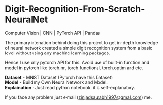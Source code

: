 # Digit-Recognition-From-Scratch-NeuralNet

Computer Vision | CNN | PyTorch API | Pandas

The primary intenation behind doing this project to get in-depth knowledge of neural network created a simple digit recognition system from a basic level without using any machine learning packages.

Hence I use only pytorch API for this. 
Avoid use of built-in function and model in pytorch like torch.nn, torch.functional, torch.optim and etc.

**Dataset** - MNIST Dataset (Pytorch have this Dataset) </br>
**Model** - Build my Own Neural Network and Model.</br>
**Explaination** - Just read python notebook. it is self-explanatory. 

If you face any problem just e-mail (zinjadsaurabh1997@gmail.com) me.

